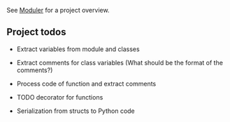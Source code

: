 
See [Moduler](https://evonote.org/moduler) for a project overview.

## Project todos

- Extract variables from module and classes
- Extract comments for class variables (What should be the format of the comments?)
- Process code of function and extract comments
- TODO decorator for functions

- Serialization from structs to Python code
